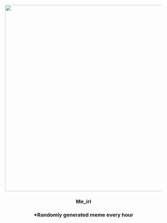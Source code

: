 <p align="center">
        <img src="https://i.redd.it/dhwy4b4p6l561.jpg" width="600" height="600">
        </p>
        <h3 align="center">Me_irl</h3>
        <h3 align="center">*Randomly generated meme every hour</h3>
    